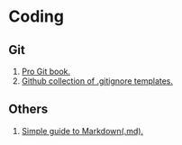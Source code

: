 # Coding

## Git

1. [Pro Git book.](https://git-scm.com/book/en/v2)
2. [Github collection of .gitignore templates.](https://github.com/github/gitignore)

## Others

1. [Simple guide to Markdown(.md).](https://commonmark.org/help/)